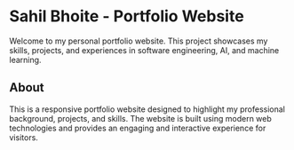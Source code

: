 # Sahil Bhoite - Portfolio Website

Welcome to my personal portfolio website. This project showcases my skills, projects, and experiences in software engineering, AI, and machine learning.



## About

This is a responsive portfolio website designed to highlight my professional background, projects, and skills. The website is built using modern web technologies and provides an engaging and interactive experience for visitors.



